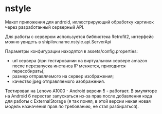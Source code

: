 # nstyle
Макет приложения для android, иллюстрирующий обработку картинок через разработанный серверный API.

Для работы с сервером используется библиотека Retrofit2, интерфейс можно увидеть в shipilov.name.nstyle.api.ServerApi

Параметры конфигурации находятся в assets/config.properties:
- url сервера (при тестировании на виртуальном сервере amazon после перезапуска инстанса IP меняется, приходится пересобирать);
- размер отправляемого на сервер изображения;
- качество jpeg отправляемого изображения.

Тестировал на Lenovo A1000 - Android версии 5 - работает. 
В эмуляторе на Android 6 перестал запускаться из-за прав после добавления кода для работы с ExternalStorage (я так понял, в этой версии некая новая модель назначения прав по требованию, не стал разбираться).
